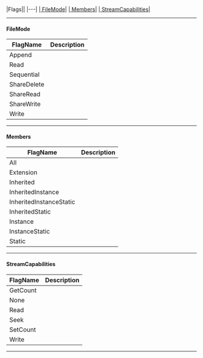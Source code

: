|Flags||
|---|
|[ FileMode](https://github.com/ZilchEngine/ZilchDocs/blob/master/code_reference/flags_reference.md#filemode)|
|[ Members](https://github.com/ZilchEngine/ZilchDocs/blob/master/code_reference/flags_reference.md#members)|
|[ StreamCapabilities](https://github.com/ZilchEngine/ZilchDocs/blob/master/code_reference/flags_reference.md#streamcapabilities)|



---  
 #### FileMode



|FlagName|Description|
|---|---|
|Append||
|Read||
|Sequential||
|ShareDelete||
|ShareRead||
|ShareWrite||
|Write||

---  


 #### Members



|FlagName|Description|
|---|---|
|All||
|Extension||
|Inherited||
|InheritedInstance||
|InheritedInstanceStatic||
|InheritedStatic||
|Instance||
|InstanceStatic||
|Static||

---  


 #### StreamCapabilities



|FlagName|Description|
|---|---|
|GetCount||
|None||
|Read||
|Seek||
|SetCount||
|Write||

---  


 

 